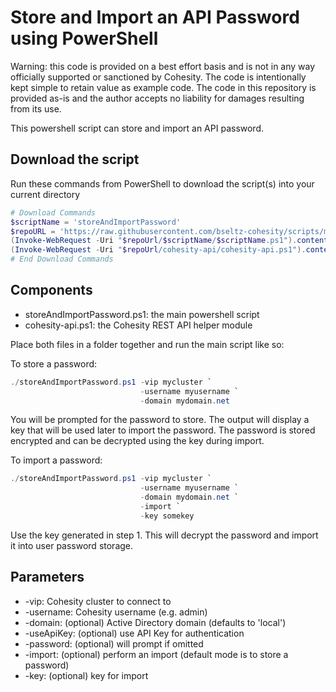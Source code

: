 # Store and Import an API Password using PowerShell

Warning: this code is provided on a best effort basis and is not in any way officially supported or sanctioned by Cohesity. The code is intentionally kept simple to retain value as example code. The code in this repository is provided as-is and the author accepts no liability for damages resulting from its use.

This powershell script can store and import an API password.

## Download the script

Run these commands from PowerShell to download the script(s) into your current directory

```powershell
# Download Commands
$scriptName = 'storeAndImportPassword'
$repoURL = 'https://raw.githubusercontent.com/bseltz-cohesity/scripts/master/powershell'
(Invoke-WebRequest -Uri "$repoUrl/$scriptName/$scriptName.ps1").content | Out-File "$scriptName.ps1"; (Get-Content "$scriptName.ps1") | Set-Content "$scriptName.ps1"
(Invoke-WebRequest -Uri "$repoUrl/cohesity-api/cohesity-api.ps1").content | Out-File cohesity-api.ps1; (Get-Content cohesity-api.ps1) | Set-Content cohesity-api.ps1
# End Download Commands
```

## Components

* storeAndImportPassword.ps1: the main powershell script
* cohesity-api.ps1: the Cohesity REST API helper module

Place both files in a folder together and run the main script like so:

To store a password:

```powershell
./storeAndImportPassword.ps1 -vip mycluster `
                             -username myusername `
                             -domain mydomain.net
```

You will be prompted for the password to store. The output will display a key that will be used later to import the password. The password is stored encrypted and can be decrypted using the key during import.

To import a password:

```powershell
./storeAndImportPassword.ps1 -vip mycluster `
                             -username myusername `
                             -domain mydomain.net `
                             -import `
                             -key somekey
```

Use the key generated in step 1. This will decrypt the password and import it into user password storage.

## Parameters

* -vip: Cohesity cluster to connect to
* -username: Cohesity username (e.g. admin)
* -domain: (optional) Active Directory domain (defaults to 'local')
* -useApiKey: (optional) use API Key for authentication
* -password: (optional) will prompt if omitted
* -import: (optional) perform an import (default mode is to store a password)
* -key: (optional) key for import
